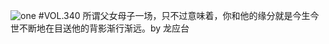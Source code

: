 ![one](http://image.wufazhuce.com/FtBRwiWrUIe_p5nt3_Dc2DzW6FOX)
#VOL.340
所谓父女母子一场，只不过意味着，你和他的缘分就是今生今世不断地在目送他的背影渐行渐远。by 龙应台